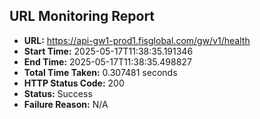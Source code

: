 ## URL Monitoring Report

- **URL:** https://api-gw1-prod1.fisglobal.com/gw/v1/health
- **Start Time:** 2025-05-17T11:38:35.191346
- **End Time:** 2025-05-17T11:38:35.498827
- **Total Time Taken:** 0.307481 seconds
- **HTTP Status Code:** 200
- **Status:** Success
- **Failure Reason:** N/A
